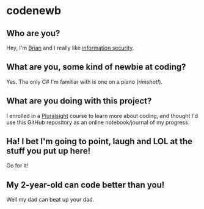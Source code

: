 # codenewb

## Who are you?
Hey, I'm [Brian](https://brianjohnson.tv) and I really like [information security](https://7ms.us).  

## What are you, some kind of newbie at coding?
Yes.  The only C# I'm familiar with is one on a piano (*rimshot!*).

## What are you doing with this project?
I enrolled in a [Pluralsight](https://pluralsight.com) course to learn more about coding, and thought I'd use this GitHub repository as an online notebook/journal of my progress.  

## Ha!  I bet I'm going to point, laugh and LOL at the stuff you put up here!
Go for it!

## My 2-year-old can code better than you!
Well my dad can beat up your dad.
